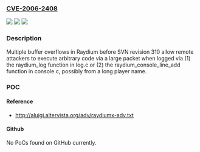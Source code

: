 ### [CVE-2006-2408](https://cve.mitre.org/cgi-bin/cvename.cgi?name=CVE-2006-2408)
![](https://img.shields.io/static/v1?label=Product&message=n%2Fa&color=blue)
![](https://img.shields.io/static/v1?label=Version&message=n%2Fa&color=blue)
![](https://img.shields.io/static/v1?label=Vulnerability&message=n%2Fa&color=brighgreen)

### Description

Multiple buffer overflows in Raydium before SVN revision 310 allow remote attackers to execute arbitrary code via a large packet when logged via (1) the raydium_log function in log.c or (2) the raydium_console_line_add function in console.c, possibly from a long player name.

### POC

#### Reference
- http://aluigi.altervista.org/adv/raydiumx-adv.txt

#### Github
No PoCs found on GitHub currently.

